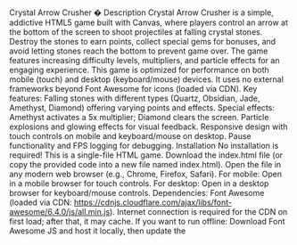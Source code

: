 Crystal Arrow Crusher
� 
Description
Crystal Arrow Crusher is a simple, addictive HTML5 game built with Canvas, where players control an arrow at the bottom of the screen to shoot projectiles at falling crystal stones. Destroy the stones to earn points, collect special gems for bonuses, and avoid letting stones reach the bottom to prevent game over. The game features increasing difficulty levels, multipliers, and particle effects for an engaging experience.
This game is optimized for performance on both mobile (touch) and desktop (keyboard/mouse) devices. It uses no external frameworks beyond Font Awesome for icons (loaded via CDN).
Key features:
Falling stones with different types (Quartz, Obsidian, Jade, Amethyst, Diamond) offering varying points and effects.
Special effects: Amethyst activates a 5x multiplier; Diamond clears the screen.
Particle explosions and glowing effects for visual feedback.
Responsive design with touch controls on mobile and keyboard/mouse on desktop.
Pause functionality and FPS logging for debugging.
Installation
No installation is required! This is a single-file HTML game.
Download the index.html file (or copy the provided code into a new file named index.html).
Open the file in any modern web browser (e.g., Chrome, Firefox, Safari).
For mobile: Open in a mobile browser for touch controls.
For desktop: Open in a desktop browser for keyboard/mouse controls.
Dependencies:
Font Awesome (loaded via CDN: https://cdnjs.cloudflare.com/ajax/libs/font-awesome/6.4.0/js/all.min.js).
Internet connection is required for the CDN on first load; after that, it may cache.
If you want to run offline:
Download Font Awesome JS and host it locally, then update the <script> src in the HTML.
Usage
Open index.html in your browser.
Click "Start Game" on the main menu.
Play the game:
Mobile/Touch:
Drag in the left movement area to move the arrow left/right.
Tap the shoot button (lightning icon) on the right to fire projectiles.
Desktop:
Use Arrow Left/Right keys to move.
Or move the mouse horizontally over the canvas to position the arrow.
Press Spacebar or click the canvas to shoot.
Press 'P' to pause/resume.
Destroy falling stones to score points. Avoid letting them reach the bottom.
Game over when a stone hits the bottom—restart or return to menu.
To pause the game:
On desktop: Press 'P'.
The game auto-pauses when the tab is hidden (via visibility change).
For development/debugging:
FPS is logged to the console every second during gameplay.
Resize the browser window to see responsive adjustments.
Features
Levels and Progression: Difficulty increases over time with faster stones and higher spawn rates.
Multipliers and Bonuses: Collect Amethyst for temporary 5x scoring; Diamond for screen clear.
Visual Effects: Particle explosions, rotating stones, glowing arrow, twinkling stars background.
Optimizations:
Object pooling for particles to reduce garbage collection.
Throttled resize events.
Cached static star background in an offscreen canvas.
Smoothed movement with delta-time normalization for consistent 60fps feel.
Cross-Device Compatibility: Detects touch devices to show/hide controls and adjust canvas height.
Accessibility: Simple controls; keyboard support for desktop.
Controls
Mobile/Touch:
Move: Touch and drag in the left control area.
Shoot: Tap the shoot button (right side).
Pause: Switch tabs (auto-pause); no manual pause button yet.
Desktop:
Move Left: Arrow Left key.
Move Right: Arrow Right key.
Move (Alternative): Hover mouse over canvas.
Shoot: Spacebar or mouse click on canvas.
Pause: 'P' key.
Contributing
Contributions are welcome! Fork the repository (if hosted on GitHub) or modify the code directly.
Improve performance further (e.g., add web workers for heavy computations).
Add sound effects using Web Audio API.
Implement high scores with localStorage.
Report issues or suggest features via email or comments.
Please ensure changes maintain compatibility with both touch and desktop.
License
© 2023 Rasin. All rights reserved.
This game is provided as-is for educational and personal use. Do not redistribute commercially without permission.
Built with ❤️ using HTML5 Canvas, JavaScript, and CSS. Optimized as of August 11, 2025.
